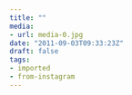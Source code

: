 ```yaml
---
title: ""
media:
- url: media-0.jpg
date: "2011-09-03T09:33:23Z"
draft: false
tags:
- imported
- from-instagram
---
```

